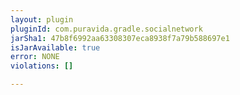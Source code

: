 ```yaml
---
layout: plugin
pluginId: com.puravida.gradle.socialnetwork
jarSha1: 47b8f6992aa63308307eca8938f7a79b588697e1
isJarAvailable: true
error: NONE
violations: []

---
```

